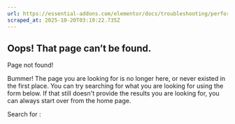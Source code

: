 ```yaml
---
url: https://essential-addons.com/elementor/docs/troubleshooting/performance-optimization/
scraped_at: 2025-10-20T03:19:22.735Z
---
```


## Oops! That page can’t be found.

Page not found!

Bummer! The page you are looking for is no longer here, or never existed in the first place. You can try searching for what you are looking for using the form below. If that still doesn't provide the results you are looking for, you can always start over from the home page.

Search for :